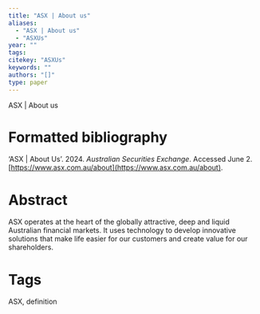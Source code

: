 ```yaml
---
title: "ASX | About us"
aliases:
  - "ASX | About us"
  - "ASXUs"
year: ""
tags: 
citekey: "ASXUs"
keywords: ""
authors: "[]"
type: paper
---
```

ASX | About us

# Formatted bibliography

‘ASX | About Us’. 2024. _Australian Securities Exchange_. Accessed June 2. [https://www.asx.com.au/about](https://www.asx.com.au/about).


# Abstract

ASX operates at the heart of the globally attractive, deep and liquid Australian financial markets. It uses technology to develop innovative solutions that make life easier for our customers and create value for our shareholders.


# Tags
ASX, definition

